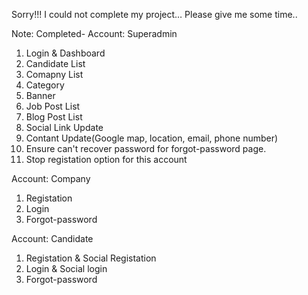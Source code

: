 Sorry!!! I could not complete my project…
Please give me some time..

Note:
Completed-
Account: Superadmin
1. Login & Dashboard
2. Candidate List
3. Comapny List
4. Category
5. Banner
6. Job Post List
7. Blog Post List
8. Social Link Update
9. Contant Update(Google map, location, email, phone number)
10. Ensure can't recover password for forgot-password page.
11. Stop registation option for this account

Account: Company
1. Registation
2. Login
3. Forgot-password

Account: Candidate
1. Registation & Social Registation
2. Login & Social login
3. Forgot-password
